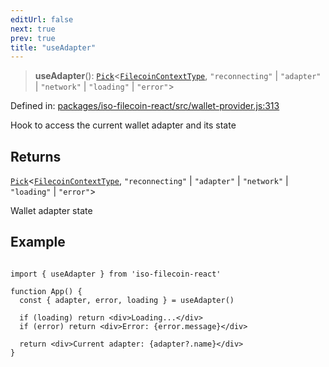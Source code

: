 ```yaml
---
editUrl: false
next: true
prev: true
title: "useAdapter"
---
```


> **useAdapter**(): [`Pick`](https://www.typescriptlang.org/docs/handbook/utility-types.html#picktype-keys)\<[`FilecoinContextType`](/api/iso-filecoin-react/types/type-aliases/filecoincontexttype/), `"reconnecting"` \| `"adapter"` \| `"network"` \| `"loading"` \| `"error"`\>

Defined in: [packages/iso-filecoin-react/src/wallet-provider.js:313](https://github.com/hugomrdias/filecoin/blob/main/packages/iso-filecoin-react/src/wallet-provider.js#L313)

Hook to access the current wallet adapter and its state

## Returns

[`Pick`](https://www.typescriptlang.org/docs/handbook/utility-types.html#picktype-keys)\<[`FilecoinContextType`](/api/iso-filecoin-react/types/type-aliases/filecoincontexttype/), `"reconnecting"` \| `"adapter"` \| `"network"` \| `"loading"` \| `"error"`\>

Wallet adapter state

## Example

```tsx twoslash

import { useAdapter } from 'iso-filecoin-react'

function App() {
  const { adapter, error, loading } = useAdapter()

  if (loading) return <div>Loading...</div>
  if (error) return <div>Error: {error.message}</div>

  return <div>Current adapter: {adapter?.name}</div>
}
```
